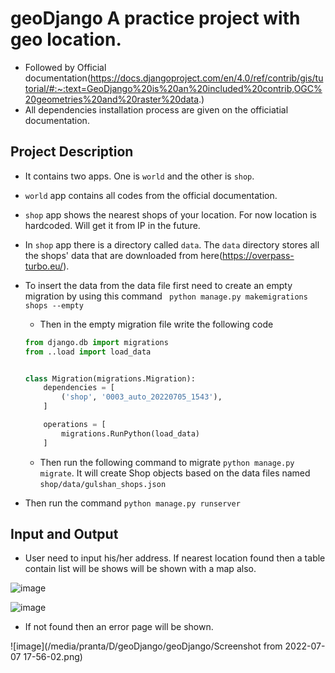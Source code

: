 # geoDjango A practice project with geo location.
* Followed by Official documentation(https://docs.djangoproject.com/en/4.0/ref/contrib/gis/tutorial/#:~:text=GeoDjango%20is%20an%20included%20contrib,OGC%20geometries%20and%20raster%20data.)
* All dependencies installation process are given on the officiatial documentation.

## Project Description
* It contains two apps. One is `world` and the other is `shop`.
* `world` app contains all codes from the official documentation.
* `shop` app shows the nearest shops of your location. For now location is hardcoded. Will get it from IP in the future.
* In `shop` app there is a directory called `data`. The `data` directory stores all the shops' data that are downloaded from here(https://overpass-turbo.eu/).
* To insert the data from the data file first need to create an empty migration by using this command ` python manage.py makemigrations shops --empty`
  * Then in the empty migration file write the following code
  ```python
  from django.db import migrations
  from ..load import load_data
  
  
  class Migration(migrations.Migration):
      dependencies = [
          ('shop', '0003_auto_20220705_1543'),
      ]
  
      operations = [
          migrations.RunPython(load_data)
      ]
  
  ```
  * Then run the following command to migrate `python manage.py migrate`. It will create Shop objects based on the data files named `shop/data/gulshan_shops.json`

* Then run the command `python manage.py runserver`

## Input and Output
* User need to input his/her address. If nearest location found then a table contain list will be shows will be shown with a map also.

![image](/media/pranta/D/geoDjango/geoDjango/input&table.png)


![image](/media/pranta/D/geoDjango/geoDjango/map.png)

* If not found then an error page will be shown.

![image](/media/pranta/D/geoDjango/geoDjango/Screenshot from 2022-07-07 17-56-02.png)
